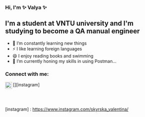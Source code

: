 ### Hi, I'm ✨ Valya ✨

## I'm a student at VNTU university and I'm studying to become a QA manual engineer

- 🌱 I’m constantly learning new things
- ⚡ I like learning foreign languages  
- 😄 I enjoy reading books and swimming
- 🔭 I’m currently honing my skills in using Postman...

### Connect with me:
[<img align="left" alt="skyrska_valentina | Instagram" width="22px" src="https://encrypted-tbn0.gstatic.com/images?q=tbn:ANd9GcQZ6rI8jHWnbyU4I6j9t7aLBtpZTxy9WHrW3A&usqp=CAU"/>][instagram]

<br />
<br />

[instagram] : https://www.instagram.com/skyrska_valentina/